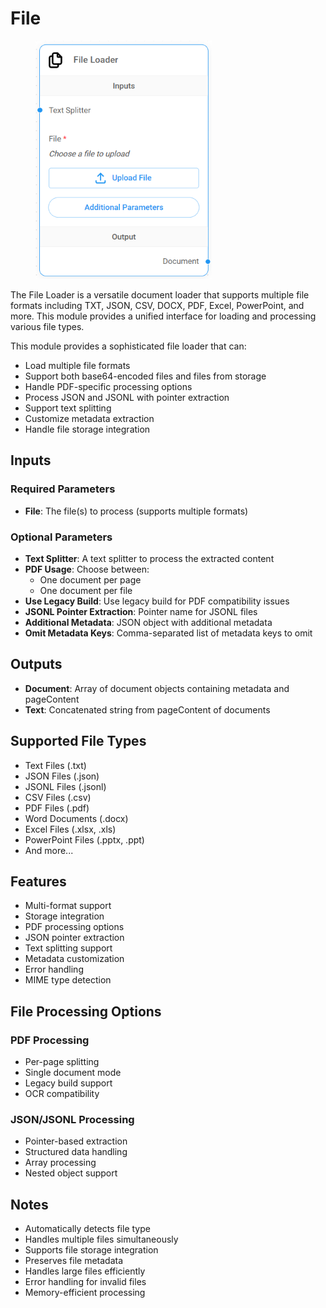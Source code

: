 # File

<figure><img src="../../../.gitbook/assets/image (1) (1) (1) (1) (1) (1) (1) (1) (1) (1) (1) (1) (1) (1).png" alt="" width="282"><figcaption></figcaption></figure>

The File Loader is a versatile document loader that supports multiple file formats including TXT, JSON, CSV, DOCX, PDF, Excel, PowerPoint, and more. This module provides a unified interface for loading and processing various file types.

This module provides a sophisticated file loader that can:

* Load multiple file formats
* Support both base64-encoded files and files from storage
* Handle PDF-specific processing options
* Process JSON and JSONL with pointer extraction
* Support text splitting
* Customize metadata extraction
* Handle file storage integration

## Inputs

### Required Parameters

* **File**: The file(s) to process (supports multiple formats)

### Optional Parameters

* **Text Splitter**: A text splitter to process the extracted content
* **PDF Usage**: Choose between:
  * One document per page
  * One document per file
* **Use Legacy Build**: Use legacy build for PDF compatibility issues
* **JSONL Pointer Extraction**: Pointer name for JSONL files
* **Additional Metadata**: JSON object with additional metadata
* **Omit Metadata Keys**: Comma-separated list of metadata keys to omit

## Outputs

* **Document**: Array of document objects containing metadata and pageContent
* **Text**: Concatenated string from pageContent of documents

## Supported File Types

* Text Files (.txt)
* JSON Files (.json)
* JSONL Files (.jsonl)
* CSV Files (.csv)
* PDF Files (.pdf)
* Word Documents (.docx)
* Excel Files (.xlsx, .xls)
* PowerPoint Files (.pptx, .ppt)
* And more...

## Features

* Multi-format support
* Storage integration
* PDF processing options
* JSON pointer extraction
* Text splitting support
* Metadata customization
* Error handling
* MIME type detection

## File Processing Options

### PDF Processing

* Per-page splitting
* Single document mode
* Legacy build support
* OCR compatibility

### JSON/JSONL Processing

* Pointer-based extraction
* Structured data handling
* Array processing
* Nested object support

## Notes

* Automatically detects file type
* Handles multiple files simultaneously
* Supports file storage integration
* Preserves file metadata
* Handles large files efficiently
* Error handling for invalid files
* Memory-efficient processing
